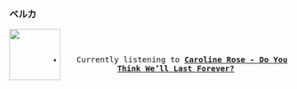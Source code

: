 ### ベルカ
<div align="center">
<kbd>
<a href="https://www.youtube.com/results?search_query=Caroline+Rose+Do+You+Think+We’ll+Last+Forever?" target="_blank">
    <img align="left" width="92" height="92" src="https:&#x2F;&#x2F;lastfm.freetls.fastly.net&#x2F;i&#x2F;u&#x2F;174s&#x2F;8b5eda5b0b5386aa9f7b316e92d1fd1d.jpg">
</a>
</br></br>
<ul><li>
<p align="center"><img height="14" width="14" src=&#x2F;src&#x2F;listening3.png> Currently listening to <b><a href="https://www.youtube.com/results?search_query=Caroline+Rose+Do+You+Think+We’ll+Last+Forever?" target="_blank">Caroline Rose - Do You Think We’ll Last Forever?</a> </b></p>
</li></ul>
</kbd>
</div>